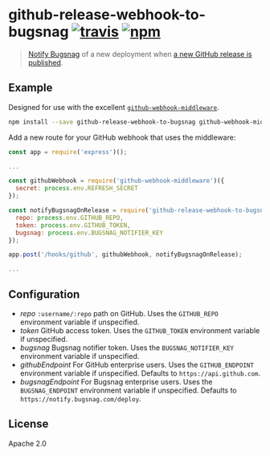 # github-release-webhook-to-bugsnag [![travis][travis_img]][travis_url] [![npm][npm_img]][npm_url]

> [Notify Bugsnag][deploy tracking] of a new deployment when [a new GitHub release is published][release event].

## Example

Designed for use with the excellent [`github-webhook-middleware`][github-webhook-middleware].

```bash
npm install --save github-release-webhook-to-bugsnag github-webhook-middleware
```

Add a new route for your GitHub webhook that uses the middleware:

```javascript
const app = require('express')();

...

const githubWebhook = require('github-webhook-middleware')({
  secret: process.env.REFRESH_SECRET
});

const notifyBugsnagOnRelease = require('github-release-webhook-to-bugsnag')({
  repo: process.env.GITHUB_REPO,
  token: process.env.GITHUB_TOKEN,
  bugsnag: process.env.BUGSNAG_NOTIFIER_KEY
});

app.post('/hooks/github', githubWebhook, notifyBugsnagOnRelease);

...
```

## Configuration

- *repo* `:username/:repo` path on GitHub. Uses the `GITHUB_REPO` environment variable if unspecified.
- *token* GitHub access token.  Uses the `GITHUB_TOKEN` environment variable if unspecified.
- *bugsnag* Bugsnag notifier token. Uses the `BUGSNAG_NOTIFIER_KEY` environment variable if unspecified.
- *githubEndpoint* For GitHub enterprise users. Uses the `GITHUB_ENDPOINT` environment variable if unspecified. Defaults to `https://api.github.com`.
- *bugsnagEndpoint* For Bugsnag enterprise users. Uses the `BUGSNAG_ENDPOINT` environment variable if unspecified. Defaults to `https://notify.bugsnag.com/deploy`.


## License

Apache 2.0

[travis_img]: https://img.shields.io/travis/mongodb-js/github-release-webhook-to-bugsnag.svg
[travis_url]: https://travis-ci.org/mongodb-js/github-release-webhook-to-bugsnag
[npm_img]: https://img.shields.io/npm/v/github-release-webhook-to-bugsnag.svg
[npm_url]: https://npmjs.org/package/github-release-webhook-to-bugsnag
[github-webhook-middleware]: https://npmjs.org/package/github-webhook-middleware
[deploy tracking]: https://docs.bugsnag.com/api/deploy-tracking/
[release event]: https://developer.github.com/v3/activity/events/types/#releaseevent
